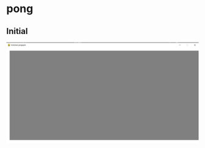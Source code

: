 # pong

## Initial
![Image of Pong](https://github.com/powellt1atwit/pong/blob/main/Screenshot_7.png)
